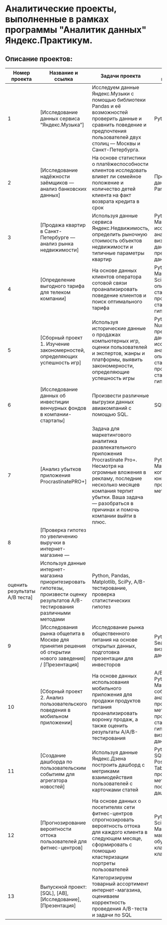 # Аналитические проекты, выполненные в рамках программы "Аналитик данных" Яндекс.Практикум.

## Описание проектов:
| Номер проекта | Название и ссылка | Задачи проекта            | Навыки и инструменты |
|---------------|-------------------|---------------------------|----------------------|
|1              |[Исследование данных сервиса “Яндекс.Музыка”]|Исследуем данные Яндекс.Музыки c помощью библиотеки Pandas и её возможностей проверить данные и сравнить поведение и предпочтения пользователей двух столиц — Москвы и Санкт-Петербурга.|Python, Pandas|
|2              |[Исследование надёжности заёмщиков — анализ банковских данных]|На основе статистики о платёжеспособности клиентов исследовать влияет ли семейное положение и количество детей клиента на факт возврата кредита в срок|Предобработка данных, Python, Pandas|
|3              |[Продажа квартир в Санкт-Петербурге — анализ рынка недвижимости]| Используя данные сервиса Яндекс.Недвижимость, определить рыночную стоимость объектов недвижимости и типичные параметры квартир| Python, Pandas, Matplotlib, исследовательский анализ данных, визуализация данных, предобработка данных|
|4              |[Определение выгодного тарифа для телеком компании]|На основе данных клиентов оператора сотовой связи проанализировать поведение клиентов и поиск оптимального тарифа| Python, Pandas, Matplotlib, NumPy, SciPy, описательная статистика, проверка статистических гипотез|
|5              |[Сборный проект 1. Изучение закономерностей, определяющих успешность игр]|Используя исторические данные о продажах компьютерных игр, оценки пользователей и экспертов, жанры и платформы, выявить закономерности, определяющие успешность игры| Python, Pandas, NumPy, Matplotlib, предобработка данных, исследовательский анализ данных, описательная статистика, проверка статистических гипотез |
|6              |[Исследование данных об инвестиции венчурных фондов в компании-стартапы]|Произвести различные выгрузки данных авиакомпаний с помощью SQL.| SQL, PostgreSQL| 
|7              |[Анализ убытков приложения ProcrastinatePRO+]|Задача для маркетингового аналитика развлекательного приложения Procrastinate Pro+. Несмотря на огромные вложения в рекламу, последние несколько месяцев компания терпит убытки. Ваша задача — разобраться в причинах и помочь компании выйти в плюс.| Python, Pandas, Matplotlib, когортный анализ, юнит-экономика, продуктовые метрики, Seaborn |
|8              |[Проверка гипотез по увеличению выручки в интернет-магазине —
оценить результаты A/B теста]|Используя данные интернет-магазина приоритезировать гипотезы, произвести оценку результатов A/B-тестирования различными методами| Python, Pandas, Matplotlib, SciPy, A/B-тестирование, проверка статистических гипотез |
|9              |[Исследования рынка общепита в Москве для принятия решения об открытии нового заведения] / [Презентация]|Исследование рынка общественного питания на основе открытых данных, подготовка презентации для инвесторов| Python, Pandas, Seaborn, Plotly, визуализация данных|
|10             |[Сборный проект 2.  Анализ пользовательского поведения в мобильном приложении]|На основе данных использования мобильного приложения для продажи продуктов питания проанализировать воронку продаж, а также оценить результаты A/A/B-тестирования| A/B-тестирование, Python, Pandas, Matplotlib, Seaborn, событийная аналитика, продуктовые метрики, Plotly, проверка статистических гипотез, визуализация данных|
|11             |[Создание дашборда по пользовательским событиям для агрегатора новостей]|Используя данные Яндекс.Дзена построить дашборд с метриками взаимодействия пользователей с карточками статей| Python, SQLAlchemy, PostgreSQL, dash, Tableau, продуктовые метрики, построение дашбордов|
|12             |[Прогнозирование вероятности оттока пользователей для фитнес-центров]|На основе данных о посетителях сети фитнес-центров спрогнозировать вероятность оттока для каждого клиента в следующем месяце, сформировать с помощью кластеризации портреты пользователей| Python, Pandas, Scikit-learn, Matplotlib, Seaborn, машинное обучение, классификация, кластеризация|
|13             |Выпускной проект: [SQL], [AB], [Исследование], [Презентация]|Категоризируем товарный ассортимент интернет-магазина, оцениваем корректность проведения A/B-теста и задачи по SQL|

